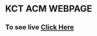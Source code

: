 # KCT ACM WEBPAGE
<h2>To see live <a href="https://kct-acm-light.netlify.app/index.html">Click Here</a></h2>

